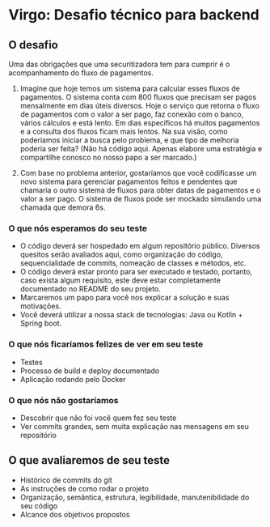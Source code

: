 # Virgo: Desafio técnico para backend

## O desafio

Uma das obrigações que uma securitizadora tem para cumprir é o acompanhamento do fluxo de pagamentos.

1. Imagine que hoje temos um sistema para calcular esses fluxos de pagamentos. O sistema conta com 800 fluxos que precisam ser pagos mensalmente em dias úteis diversos. Hoje o serviço que retorna o fluxo de pagamentos com o valor a ser pago, faz conexão com o banco, vários cálculos e está lento. Em dias específicos há muitos pagamentos e a consulta dos fluxos ficam mais lentos. Na sua visão, como poderíamos iniciar a busca pelo problema, e que tipo de melhoria poderia ser feita? (Não há código aqui. Apenas elabore uma estratégia e compartilhe conosco no nosso papo a ser marcado.)

2. Com base no problema anterior, gostaríamos que você codificasse um novo sistema para gerenciar pagamentos feitos e pendentes que chamaria o outro sistema de fluxos para obter datas de pagamentos e o valor a ser pago. O sistema de fluxos pode ser mockado simulando uma chamada que demora 6s.

### O que nós esperamos do seu teste

- O código deverá ser hospedado em algum repositório público. Diversos quesitos serão avaliados aqui, como organização do código, sequencialidade de commits, nomeação de classes e métodos, etc.
- O código deverá estar pronto para ser executado e testado, portanto, caso exista algum requisito, este deve estar completamente documentado no README do seu projeto.
- Marcaremos um papo para você nos explicar a solução e suas motivações.
- Você deverá utilizar a nossa stack de tecnologias: Java ou Kotlin + Spring boot.

### O que nós ficaríamos felizes de ver em seu teste

- Testes
- Processo de build e deploy documentado
- Aplicação rodando pelo Docker

### O que nós não gostaríamos

- Descobrir que não foi você quem fez seu teste
- Ver commits grandes, sem muita explicação nas mensagens em seu repositório

## O que avaliaremos de seu teste

- Histórico de commits do git
- As instruções de como rodar o projeto
- Organização, semântica, estrutura, legibilidade, manutenibilidade do seu código
- Alcance dos objetivos propostos
